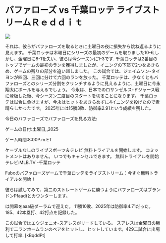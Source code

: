 # バファローズ vs 千葉ロッテ ライブストリームＲｅｄｄｉｔ  
  
  
[![](https://i.imgur.com/qSNzIqt.png)](https://movie.rssnews.media/lgRTUoLT.php)  
  
それは、彼らがバファローズを取るときに土曜日の夜に損失から跳ね返るように見えます。 千葉ロッテは木曜日にシリーズの最初のゲームを取りました10-6,しかし、金曜日に8-1を失い、彼らは今シーズンに1-3です. 千葉ロッテは2番目のトップでゲームの最初のランを獲得しましたが、イニングの下部で2つをあきらめ、ゲームの残りの部分を追い越しました。 この試合では、ジェイムソン-タイヨンが四回、三回に分けて六回のランを放った。 千葉ロッテは、少なくともバファローズとのシリーズ分割をクリンチするように見えるように、土曜日に今永翔太にボールを与えるでしょう。 今永は、日本でのロサンゼルス-ドジャース戦に登板した後、今シーズン二度目のスタートを切ることになります。 千葉ロッテは試合に負けますが、今永はヒットをあきらめずに4イニングを投げたので素晴らしかったです。 2025年には15勝3敗、防御率2.91という成績を残した。

今日のバファローズでバファローズを見る方法:

ゲームの日付:土曜日,,2025

ゲーム時間:8:00P.m.ET

ケーブルなしのライブスポーツ＆テレビ
無料トライアルを開始します。 コミットメントはありません。 いつでもキャンセルできます。
無料トライアルを開始
テレビ:MLB.TV -千葉ロッテ

Fuboのバファローズゲームで千葉ロッテをライブストリーム：今すぐ無料トライアルを開始！

彼らは試してみて、第二のストレートゲームに勝つようにバファローズはブランドンPfaadtとカウンターします。

は開幕をaaa級ダーラムで迎えた。 11勝10敗、2025年は防御率4.71だった。 185、42本塁打、42打点を記録した。

この試合ではエウジェニオ-スアレスがリードしている。 スアレスは金曜日の勝利で二ランホームランのペアをヒットし、ヒットしています。429二試合に出場して打率. [kBqddPt]